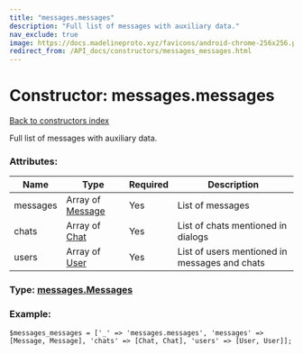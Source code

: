 ```yaml
---
title: "messages.messages"
description: "Full list of messages with auxiliary data."
nav_exclude: true
image: https://docs.madelineproto.xyz/favicons/android-chrome-256x256.png
redirect_from: /API_docs/constructors/messages_messages.html
---
```

# Constructor: messages.messages  
[Back to constructors index](/API_docs/constructors/index.html)



Full list of messages with auxiliary data.

### Attributes:

| Name     |    Type       | Required | Description |
|----------|---------------|----------|-------------|
|messages|Array of [Message](/API_docs/types/Message.html) | Yes|List of messages|
|chats|Array of [Chat](/API_docs/types/Chat.html) | Yes|List of chats mentioned in dialogs|
|users|Array of [User](/API_docs/types/User.html) | Yes|List of users mentioned in messages and chats|



### Type: [messages.Messages](/API_docs/types/messages.Messages.html)


### Example:

```
$messages_messages = ['_' => 'messages.messages', 'messages' => [Message, Message], 'chats' => [Chat, Chat], 'users' => [User, User]];
```  
